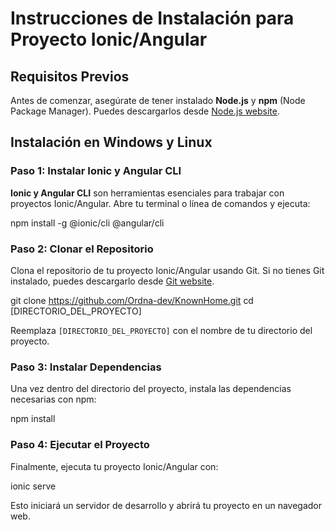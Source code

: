 # Instrucciones de Instalación para Proyecto Ionic/Angular

## Requisitos Previos

Antes de comenzar, asegúrate de tener instalado **Node.js** y **npm** (Node Package Manager). Puedes descargarlos desde [Node.js website](https://nodejs.org/en).

## Instalación en Windows y Linux

### Paso 1: Instalar Ionic y Angular CLI

**Ionic y Angular CLI** son herramientas esenciales para trabajar con proyectos Ionic/Angular. Abre tu terminal o línea de comandos y ejecuta:

npm install -g @ionic/cli @angular/cli

### Paso 2: Clonar el Repositorio

Clona el repositorio de tu proyecto Ionic/Angular usando Git. Si no tienes Git instalado, puedes descargarlo desde [Git website](https://git-scm.com/).

git clone https://github.com/Ordna-dev/KnownHome.git
cd [DIRECTORIO_DEL_PROYECTO]

Reemplaza `[DIRECTORIO_DEL_PROYECTO]` con el nombre de tu directorio del proyecto.

### Paso 3: Instalar Dependencias

Una vez dentro del directorio del proyecto, instala las dependencias necesarias con npm:

npm install

### Paso 4: Ejecutar el Proyecto

Finalmente, ejecuta tu proyecto Ionic/Angular con:

ionic serve

Esto iniciará un servidor de desarrollo y abrirá tu proyecto en un navegador web.
